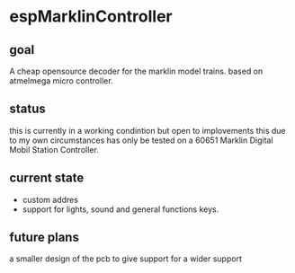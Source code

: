 # espMarklinController

## goal

A cheap opensource decoder for the marklin model trains. based on atmelmega micro controller.

## status 

this is currently in a working condintion but open to implovements
this due to my own circumstances has only be tested on a 60651 Marklin Digital Mobil Station Controller.

## current state
- custom addres
- support for lights, sound and general functions keys.


## future plans
 a smaller design of the pcb to give support for a wider support




 
